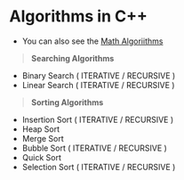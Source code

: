 # Algorithms in C++

* You can also see the [Math Algoriithms](https://github.com/Ali-Elshorpagi/math_algorithms)

> **Searching Algorithms**
  - Binary Search ( ITERATIVE / RECURSIVE )
  - Linear Search ( ITERATIVE / RECURSIVE )

> **Sorting Algorithms**
  - Insertion Sort ( ITERATIVE / RECURSIVE )
  - Heap Sort
  - Merge Sort
  - Bubble Sort ( ITERATIVE / RECURSIVE )
  - Quick Sort
  - Selection Sort ( ITERATIVE / RECURSIVE )
